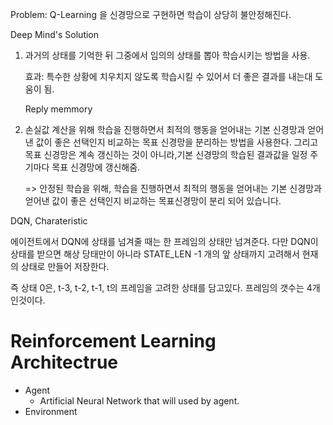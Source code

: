 Problem: Q-Learning 을 신경망으로 구현하면 학습이 상당히 불안정해진다.

Deep Mind's Solution

1. 과거의 상태를 기억한 뒤 그중에서 임의의 상태를 뽑아 학습시키는 방법을 사용.

   효과: 특수한 상황에 치우치지 않도록 학습시킬 수 있어서 더 좋은 결과를 내는대 도움이 됨.

   Reply memmory

2. 손실값 계산을 위해 학습을 진행하면서 최적의 행동을 얻어내는 기본 신경망과 얻어낸 값이 좋은 선택인지 비교하는 목표 신경망을 분리하는 방법을 사용한다. 그리고 목표 신경망은 계속 갱신하는 것이 아니라,기본 신경망의 학습된 결과값을 일정 주기마다 목표 신경망에 갱신해줌.

   => 안정된 학습을 위해, 학습을 진행하면서 최적의 행동을 얻어내는 기본 신경망과 얻어낸 값이 좋은 선택인지 비교하는 목표신경망이 분리 되어 있습니다. 



DQN, Charateristic

에이전트에서 DQN에 상태를 넘겨줄 때는 한 프레임의 상태만 넘겨준다. 다만 DQN이 상태를 받으면 해상 당태만이 아니라 STATE_LEN -1 개의 앞 상태까지 고려해서 현재의 상태로 만들어 저장한다.

즉 상태 0은, t-3, t-2, t-1, t의 프레임을 고려한 상태를 담고있다. 프레임의 갯수는 4개인것이다.

# Reinforcement Learning Architectrue

- Agent
  - Artificial Neural Network that will used by agent.
- Environment

